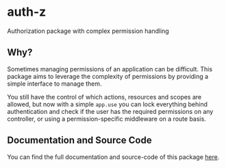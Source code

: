# auth-z

Authorization package with complex permission handling

## Why?

Sometimes managing permissions of an application can be difficult. This package aims to leverage the complexity of permissions by providing a simple interface to manage them.

You still have the control of which actions, resources and scopes are allowed, but now with a simple `app.use` you can lock everything behind authentication and check if the user has the required permissions on any controller, or using a permission-specific middleware on a route basis.

## Documentation and Source Code

You can find the full documentation and source-code of this package [here](https://github.com/Giancarl021/auth-z).
